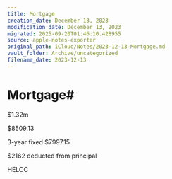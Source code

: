 ```yaml
---
title: Mortgage
creation_date: December 13, 2023
modification_date: December 13, 2023
migrated: 2025-09-20T01:46:10.428955
source: apple-notes-exporter
original_path: iCloud/Notes/2023-12-13-Mortgage.md
vault_folder: Archive/uncategorized
filename_date: 2023-12-13
---
```



# Mortgage#  # 

$1.32m

$8509.13

3-year fixed
$7997.15

$2162 deducted from principal 

HELOC
